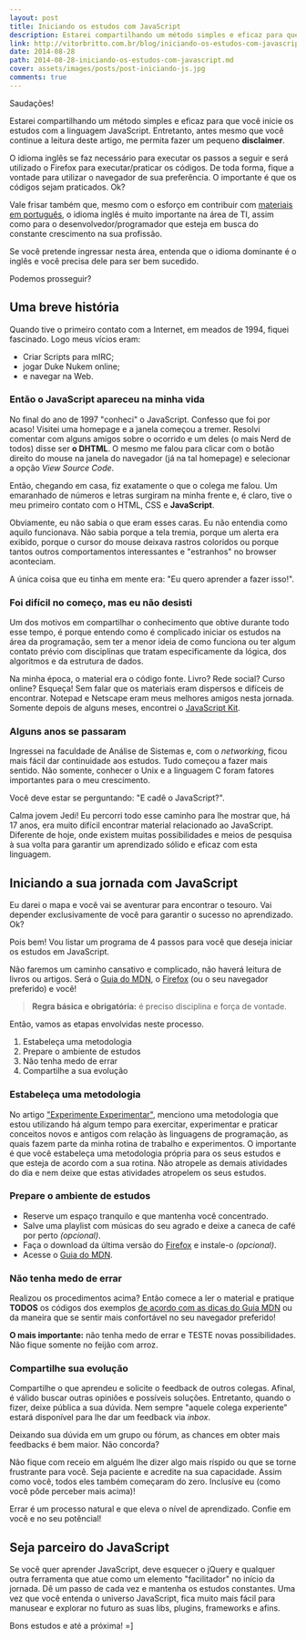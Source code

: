 ```yaml
---
layout: post
title: Iniciando os estudos com JavaScript
description: Estarei compartilhando um método simples e eficaz para que você inicie os estudos com a linguagem JavaScript.
link: http://vitorbritto.com.br/blog/iniciando-os-estudos-com-javascript/
date: 2014-08-28
path: 2014-08-28-iniciando-os-estudos-com-javascript.md
cover: assets/images/posts/post-iniciando-js.jpg
comments: true
---
```


Saudações!

Estarei compartilhando um método simples e eficaz para que você inicie os estudos com a linguagem JavaScript. Entretanto, antes mesmo que você continue a leitura deste artigo, me permita fazer um pequeno **disclaimer**.

O idioma inglês se faz necessário para executar os passos a seguir e será utilizado o Firefox para executar/praticar os códigos. De toda forma, fique a vontade para utilizar o navegador de sua preferência. O importante é que os códigos sejam praticados. Ok?

Vale frisar também que, mesmo com o esforço em contribuir com [materiais em português](http://cerebrobr.github.io/cerebro/), o idioma inglês é muito importante na área de TI, assim como para o desenvolvedor/programador que esteja em busca do constante crescimento na sua profissão.

Se você pretende ingressar nesta área, entenda que o idioma dominante é o inglês e você precisa dele para ser bem sucedido.

Podemos prosseguir?

## Uma breve história

Quando tive o primeiro contato com a Internet, em meados de 1994, fiquei fascinado. Logo meus vícios eram:

- Criar Scripts para mIRC;
- jogar Duke Nukem online;
- e navegar na Web.

### Então o JavaScript apareceu na minha vida

No final do ano de 1997 "conheci" o JavaScript. Confesso que foi por acaso! Visitei uma homepage e a janela começou a tremer. Resolvi comentar com alguns amigos sobre o ocorrido e um deles (o mais Nerd de todos) disse ser **o DHTML**. O mesmo me falou para clicar com o botão direito do mouse na janela do navegador (já na tal homepage) e selecionar a opção _View Source Code_.

Então, chegando em casa, fiz exatamente o que o colega me falou. Um emaranhado de números e letras surgiram na minha frente e, é claro, tive o meu primeiro contato com o HTML, CSS e **JavaScript**.

Obviamente, eu não sabia o que eram esses caras. Eu não entendia como aquilo funcionava. Não sabia porque a tela tremia, porque um alerta era exibido, porque o cursor do mouse deixava rastros coloridos ou porque tantos outros comportamentos interessantes e "estranhos" no browser aconteciam.

A única coisa que eu tinha em mente era: "Eu quero aprender a fazer isso!".

### Foi difícil no começo, mas eu não desisti

Um dos motivos em compartilhar o conhecimento que obtive durante todo esse tempo, é porque entendo como é complicado iniciar os estudos na área da programação, sem ter a menor ideia de como funciona ou ter algum contato prévio com disciplinas que tratam especificamente da lógica, dos algoritmos e da estrutura de dados.

Na minha época, o material era o código fonte. Livro? Rede social? Curso online? Esqueça! Sem falar que os materiais eram dispersos e difíceis de encontrar. Notepad e Netscape eram meus melhores amigos nesta jornada. Somente depois de alguns meses, encontrei o [JavaScript Kit](http://www.javascriptkit.com/).

### Alguns anos se passaram

Ingressei na faculdade de Análise de Sistemas e, com o _networking_, ficou mais fácil dar continuidade aos estudos. Tudo começou a fazer mais sentido. Não somente, conhecer o Unix e a linguagem C foram fatores importantes para o meu crescimento.

Você deve estar se perguntando: "E cadê o JavaScript?".

Calma jovem Jedi! Eu percorri todo esse caminho para lhe mostrar que, há 17 anos, era muito difícil encontrar material relacionado ao JavaScript. Diferente de hoje, onde existem muitas possibilidades e meios de pesquisa à sua volta para garantir um aprendizado sólido e eficaz com esta linguagem.

## Iniciando a sua jornada com JavaScript

Eu darei o mapa e você vai se aventurar para encontrar o tesouro. Vai depender exclusivamente de você para garantir o sucesso no aprendizado. Ok?

Pois bem! Vou listar um programa de 4 passos para você que deseja iniciar os estudos em JavaScript.

Não faremos um caminho cansativo e complicado, não haverá leitura de livros ou artigos. Será o [Guia do MDN](https://developer.mozilla.org/en-US/docs/Web/JavaScript/Guide), o [Firefox](https://www.mozilla.org/pt-BR/firefox/new/) (ou o seu navegador preferido) e você!

> **Regra básica e obrigatória:** é preciso disciplina e força de vontade.

Então, vamos as etapas envolvidas neste processo.

1. Estabeleça uma metodologia
2. Prepare o ambiente de estudos
3. Não tenha medo de errar
4. Compartilhe a sua evolução

### Estabeleça uma metodologia

No artigo ["Experimente Experimentar"](http://www.vitorbritto.com.br/blog/experimente-experimentar/), menciono uma metodologia que estou utilizando há algum tempo para exercitar, experimentar e praticar conceitos novos e antigos com relação às linguagens de programação, as quais fazem parte da minha rotina de trabalho e experimentos. O importante é que você estabeleça uma metodologia própria para os seus estudos e que esteja de acordo com a sua rotina. Não atropele as demais atividades do dia e nem deixe que estas atividades atropelem os seus estudos.

### Prepare o ambiente de estudos

- Reserve um espaço tranquilo e que mantenha você concentrado.
- Salve uma playlist com músicas do seu agrado e deixe a caneca de café por perto *(opcional)*.
- Faça o download da última versão do [Firefox](https://www.mozilla.org/pt-BR/firefox/new/) e instale-o *(opcional)*.
- Acesse o [Guia do MDN](https://developer.mozilla.org/en-US/docs/Web/JavaScript/Guide).

### Não tenha medo de errar

Realizou os procedimentos acima? Então comece a ler o material e pratique **TODOS** os códigos dos exemplos [de acordo com as dicas do Guia MDN](https://developer.mozilla.org/en-US/docs/Web/JavaScript/Guide/About#Tips_for_learning_JavaScript) ou da maneira que se sentir mais confortável no seu navegador preferido!

**O mais importante:** não tenha medo de errar e TESTE novas possibilidades. Não fique somente no feijão com arroz.

### Compartilhe sua evolução

Compartilhe o que aprendeu e solicite o feedback de outros colegas. Afinal, é válido buscar outras opiniões e possíveis soluções. Entretanto, quando o fizer, deixe pública a sua dúvida. Nem sempre "aquele colega experiente" estará disponível para lhe dar um feedback via *inbox*.

Deixando sua dúvida em um grupo ou fórum, as chances em obter mais feedbacks é bem maior. Não concorda?

Não fique com receio em alguém lhe dizer algo mais ríspido ou que se torne frustrante para você. Seja paciente e acredite na sua capacidade. Assim como você, todos eles também começaram do zero. Inclusíve eu (como você pôde perceber mais acima)!

Errar é um processo natural e que eleva o nível de aprendizado. Confie em você e no seu potêncial!

## Seja parceiro do JavaScript

Se você quer aprender JavaScript, deve esquecer o jQuery e qualquer outra ferramenta que atue como um elemento "facilitador" no início da jornada. Dê um passo de cada vez e mantenha os estudos constantes. Uma vez que você entenda o universo JavaScript, fica muito mais fácil para manusear e explorar no futuro as suas libs, plugins, frameworks e afins.

Bons estudos e até a próxima! =]
